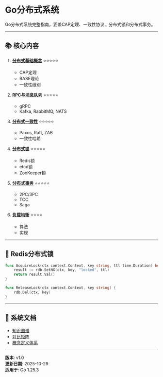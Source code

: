 ﻿# Go分布式系统

Go分布式系统完整指南，涵盖CAP定理、一致性协议、分布式锁和分布式事务。

---

## 📚 核心内容

1. **[分布式基础概念](./01-分布式系统基础.md)** ⭐⭐⭐⭐⭐
   - CAP定理
   - BASE理论
   - 一致性级别

2. **[RPC与消息队列](./02-RPC与消息队列.md)** ⭐⭐⭐⭐⭐
   - gRPC
   - Kafka, RabbitMQ, NATS

3. **[分布式一致性](./03-分布式一致性.md)** ⭐⭐⭐⭐⭐
   - Paxos, Raft, ZAB
   - 一致性哈希

4. **[分布式锁](./04-分布式锁.md)** ⭐⭐⭐⭐⭐
   - Redis锁
   - etcd锁
   - ZooKeeper锁

5. **[分布式事务](./05-分布式事务.md)** ⭐⭐⭐⭐⭐
   - 2PC/3PC
   - TCC
   - Saga

6. **[负载均衡](./06-负载均衡.md)** ⭐⭐⭐⭐
   - 算法
   - 实现

---

## 🚀 Redis分布式锁

```go
func AcquireLock(ctx context.Context, key string, ttl time.Duration) bool {
    result := rdb.SetNX(ctx, key, "locked", ttl)
    return result.Val()
}

func ReleaseLock(ctx context.Context, key string) {
    rdb.Del(ctx, key)
}
```

---

## 📖 系统文档

- [知识图谱](./00-知识图谱.md)
- [对比矩阵](./00-对比矩阵.md)
- [概念定义体系](./00-概念定义体系.md)

---

**版本**: v1.0  
**更新日期**: 2025-10-29  
**适用于**: Go 1.25.3
